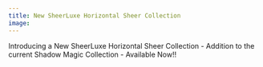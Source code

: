 ```yaml
---
title: New SheerLuxe Horizontal Sheer Collection
image: 
---
```


Introducing a New SheerLuxe Horizontal Sheer Collection - Addition to the current Shadow Magic Collection - Available Now!!